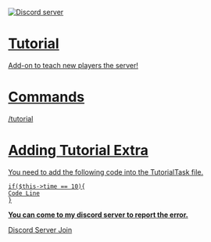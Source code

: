 <a href="https://discord.gg/c8H22es"><img src="https://discordapp.com/api/guilds/804468935646642227/embed.png" alt="Discord server"/>
# Tutorial
Add-on to teach new players the server!


# Commands
/tutorial


# Adding Tutorial Extra
You need to add the following code into the TutorialTask ​​file.

``if($this->time == 10){``                              
``Code Line``                              
``}``

**You can come to my discord server to report the error.**

[Discord Server Join](https://discord.gg/kBdTACc)
